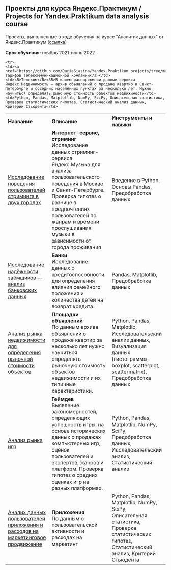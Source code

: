 ## Проекты для курса Яндекс.Практикум / Projects for Yandex.Praktikum data analysis course

Проекты, выполненные в ходе обучения на курсе "Аналитик данных" от Яндекс.Практикум (<a href='https://practicum.yandex.ru/data-analyst/'>ссылка</a>)
<BR>
  <BR>
    <B>Срок обучения:</B> ноябрь 2021-июнь 2022
<table>
  <tr>
    <td><B>Название</B></td>
    <td><B>Описание</B></td>
    <td><B>Инструменты и навыки </B></td>
  </tr>
  <tr>
    <td><a href="https://github.com/DariaSiasina/Yandex.Praktikum_projects/tree/main/01.%20Yandex.Music%20analysis">Исследование поведения пользователей стриминга в двух городах</a></td>
    <td><B>Интернет-сервис, стриминг</B><BR>
      Исследование данных стриминг-сервиса Яндекс.Музыка для анализа пользовательского поведения в Москве и Санкт-Петербурге. Проверка гипотез о разнице в предпочтениях пользователей по жанрам и времени прослушивания музыки в зависимости от города проживания</td>
    <td>Введение в Python, Основы Pandas, Предобработка данных</td>
  </tr>
    <tr>
    <td><a href="https://github.com/DariaSiasina/Yandex.Praktikum_projects/tree/main/2.%20Creditors%20score%20analysis">Исследование надёжности заёмщиков — анализ банковских данных</a></td>
    <td><B>Банки</B><BR>Исследование данных о кредитоспособности для определения влияния семейного положения и количества детей на возврат кредита.</td>
    <td>Pandas, Matplotlib, Предобработка данных</td>
  </tr>
    <tr>
    <td><a href="https://github.com/DariaSiasina/Yandex.Praktikum_projects/tree/main/3.%20Real%20estate%20market%20analysis">Анализ рынка недвижимости для определения рыночной стоимости объектов</a></td>
    <td><B>Площадки объявлений</B><BR>По данным архива объявлений о продаже квартир за несколько лет нужно научиться определять рыночную стоимость объектов недвижимости и их типичные характеристики.</td>
    <td>Python, Pandas, Matplotlib, Исследовательский анализ данных, Визуализация данных (гистограммы, boxplot, scatterplot, scattermatrix), Предобработка данных</td>
  </tr>
  
    <tr>
    <td><a href="https://github.com/DariaSiasina/Yandex.Praktikum_projects/tree/main/4.%20Telecom%20company%20tariffs%20comparision">Сравнение тарифов телекоммуникационной компании</a></td>
    <td><B>Телеком</B><BR>В вашем распоряжении данные сервиса Яндекс.Недвижимость — архив объявлений о продаже квартир в Санкт-Петербурге и соседних населённых пунктах за несколько лет. Нужно научиться определять рыночную стоимость объектов недвижимости</td>
    <td>Python, Pandas, Matplotlib, NumPy, SciPy, Описательная статистика, Проверка статистических гипотез, Статистический анализ данных, Критерий Стьюдента</td>
  </tr>
  
  <tr>
    <td><a href="https://github.com/DariaSiasina/Yandex.Praktikum_projects/tree/main/5.%20Game%20market%20analysis">Анализ рынка игр</a></td>
    <td><B>Геймдев</B><BR>Выявление закономерностей, определяющих успешность игры, на основе исторических данных о продажах компьютерных игр, оценок пользователей и экспертов, жанров и платформ. Проверка гипотез о средних оценках игр на разных платформах. </td>
    <td>Python, Pandas, Matplotlib, NumPy, SciPy, Предобработка данных, Исследовательский анализ, Статистический анализ</td>
  </tr>
  
  <tr>
    <td><a href="https://github.com/DariaSiasina/Yandex.Praktikum_projects/tree/main/6.%20User%20metric%20analysis">Аналих данных пользователей приложения и расходов на маркетинговое продвижение</a></td>
    <td><B>Приложения</B><BR>По данным о пользовательской активности и расходах на маркетинг</td>
    <td>Python, Pandas, Matplotlib, NumPy, SciPy, Описательная статистика, Проверка статистических гипотез, Статистический анализ, Критерий Стьюдента</td>
  </tr>
</table>
